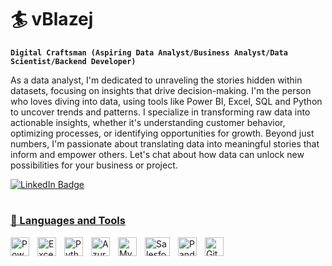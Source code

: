 # 🏄 vBlazej 


**`Digital Craftsman (Aspiring Data Analyst/Business Analyst/Data Scientist/Backend Developer)`**

As a data analyst, I'm dedicated to unraveling the stories hidden within datasets, focusing on insights that drive decision-making. I'm the person who loves diving into data, using tools like Power BI, Excel, SQL and Python to uncover trends and patterns. I specialize in transforming raw data into actionable insights, whether it's understanding customer behavior, optimizing processes, or identifying opportunities for growth. Beyond just numbers, I'm passionate about translating data into meaningful stories that inform and empower others. Let's chat about how data can unlock new possibilities for your business or project.
<div id="badges">
  <a href="https://www.linkedin.com/in/vblazej/">
    <img src="https://img.shields.io/badge/LinkedIn-blue?style=for-the-badge&logo=linkedin&logoColor=white" alt="LinkedIn Badge"/>

#

### 🧰 Languages and Tools

<img align="left" alt="PowerBI" width="30px" style="padding-right:10px;" src="https://upload.wikimedia.org/wikipedia/commons/c/cf/New_Power_BI_Logo.svg" title="Power BI" alt="Power BI" width="30" height="30"  />
<img align="left" alt="Excel" width="30px" style="padding-right:10px;" src="https://upload.wikimedia.org/wikipedia/commons/3/34/Microsoft_Office_Excel_%282019%E2%80%93present%29.svg" title="Microsoft Excel" alt="Microsoft Excel" width="30" height="30"  />
<img align="left" alt="Python" width="30px" style="padding-right:10px;" src="https://upload.wikimedia.org/wikipedia/commons/c/c3/Python-logo-notext.svg" title="Python" alt="Python" width="30" height="30"  />
<img align="left" alt="Azure" width="30px" style="padding-right:10px;" src="https://cdn.jsdelivr.net/gh/devicons/devicon@latest/icons/azuresqldatabase/azuresqldatabase-original.svg" title="Azure" alt="Azure" width="30" height="30"  />
<img align="left" alt="MySQL" width="30px" style="padding-right:10px;" src="https://cdn.jsdelivr.net/gh/devicons/devicon@latest/icons/mysql/mysql-original.svg" title="MySQL" alt="MySQL" width="30" height="30"  />
<img align="left" alt="Salesforce" width="40px" style="padding-right:10px;" src="https://upload.wikimedia.org/wikipedia/commons/thumb/f/f9/Salesforce.com_logo.svg/640px-Salesforce.com_logo.svg.png" title="Salesforce" alt="Salesforce" width="40" height="30"  />
<img align="left" alt="Pandas" width="30px" style="padding-right:10px;" src="https://upload.wikimedia.org/wikipedia/commons/thumb/2/22/Pandas_mark.svg/1200px-Pandas_mark.svg.png" title="Pandas" alt="Pandas" width="30" height="30" />
<img align="left" alt="GitHub" width="30px" style="padding-right:10px;" src="https://cdn.jsdelivr.net/gh/devicons/devicon/icons/github/github-original.svg" title="GitHub" alt="GitHub" width="30" height="30"  />
<br />

#

